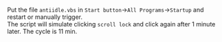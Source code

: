 Put the file `antiidle.vbs` in `Start button`->`All Programs`->`Startup` and restart or manually trigger.  
The script will simulate clicking `scroll lock` and click again after 1 minute later. The cycle is 11 min.
